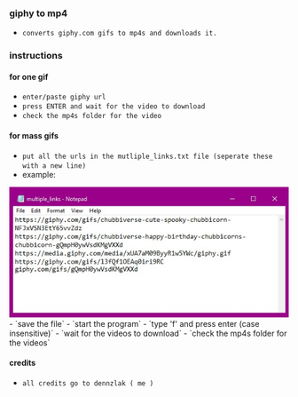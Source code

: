 ### giphy to mp4
- `converts giphy.com gifs to mp4s and downloads it.`

### instructions
#### for one gif
- `enter/paste giphy url`
- `press ENTER and wait for the video to download`
- `check the mp4s folder for the video`
#### for mass gifs
- `put all the urls in the mutliple_links.txt file (seperate these with a new line)`
- example:
<img src="links.jpg">
- `save the file`
- `start the program`
- `type 'f' and press enter (case insensitive)`
- `wait for the videos to download`
- `check the mp4s folder for the videos`

#### credits
- `all credits go to dennzlak ( me )`
